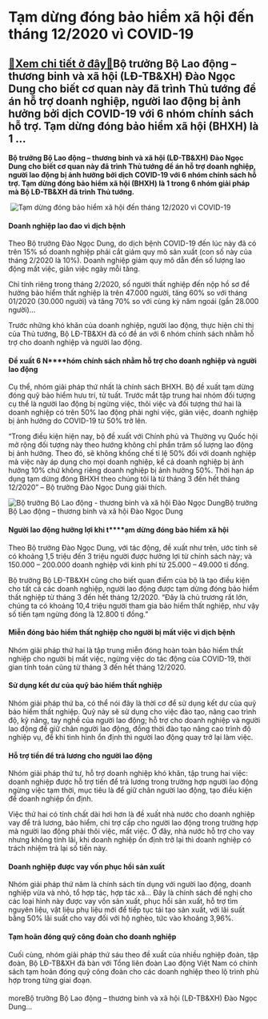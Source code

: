 Tạm dừng đóng bảo hiểm xã hội đến tháng 12/2020 vì COVID-19
===========================================================

[:gift:Xem chi tiết ở đây:gift:](https://hddtvn.com/tam-dung-dong-bao-hiem-xa-hoi-den-thang-12-2020-vi-covid-19/)Bộ trưởng Bộ Lao động – thương binh và xã hội (LĐ-TB&XH) Đào Ngọc Dung cho biết cơ quan này đã trình Thủ tướng đề án hỗ trợ doanh nghiệp, người lao động bị ảnh hưởng bởi dịch COVID-19 với 6 nhóm chính sách hỗ trợ. Tạm dừng đóng bảo hiểm xã hội (BHXH) là 1 …
-----------------------------------------------------------------------------------------------------------------------------------------------------------------------------------------------------------------------------------------------------------------

**Bộ trưởng Bộ Lao động – thương binh và xã hội (LĐ-TB&XH) Đào Ngọc Dung cho biết cơ quan này đã trình Thủ tướng đề án hỗ trợ doanh nghiệp, người lao động bị ảnh hưởng bởi dịch COVID-19 với 6 nhóm chính sách hỗ trợ. Tạm dừng đóng bảo hiểm xã hội (BHXH) là 1 trong 6 nhóm giải pháp mà Bộ LĐ-TB&XH đã trình Thủ tướng.**


 ![Tạm dừng đóng bảo hiểm xã hội đến tháng 12/2020 vì COVID-19](https://hddtvn.com/wp-content/uploads/2021/01/unnamed-12.jpg "Tạm dừng đóng bảo hiểm xã hội đến tháng 12/2020 vì COVID-19")


#### **Doanh nghiệp lao đao vì dịch bệnh**


Theo Bộ trưởng Đào Ngọc Dung, do dịch bệnh COVID-19 đến lúc này đã có trên 15% số doanh nghiệp phải cắt giảm quy mô sản xuất (con số này của tháng 2/2020 là 10%). Doanh nghiệp giảm quy mô dẫn đến số lượng lao động mất việc, giãn việc ngày mỗi tăng.


Chỉ tính riêng trong tháng 2/2020, số người thất nghiệp đến nộp hồ sơ để hưởng bảo hiểm thất nghiệp là trên 47.000 người, tăng 60% so với tháng 01/2020 (30.000 người) và tăng 70% so với cùng kỳ năm ngoái (gần 28.000 người)…


Trước những khó khăn của doanh nghiệp, người lao động, thực hiện chỉ thị của Thủ tướng, Bộ LĐ-TB&XH đã có đề án với 6 nhóm chính sách nhằm hỗ trợ cho doanh nghiệp và người lao động.


#### **Đề xuất** **6** **N****hóm chính sách nhằm hỗ trợ cho doanh nghiệp và người lao động**


Cụ thể, nhóm giải pháp thứ nhất là chính sách BHXH. Bộ đề xuất tạm dừng đóng quỹ bảo hiểm hưu trí, tử tuất. Trước mắt tập trung hai nhóm đối tượng cụ thể là người lao động bị ngừng việc, thôi việc và đối tượng thứ hai là doanh nghiệp có trên 50% lao động phải nghỉ việc, giãn việc, doanh nghiệp bị ảnh hưởng do COVID-19 từ 50% trở lên.


“Trong điều kiện hiện nay, bộ đề xuất với Chính phủ và Thường vụ Quốc hội mở rộng đối tượng này theo hướng không chỉ phần trăm số lượng lao động bị ảnh hưởng. Theo đó, sẽ không khống chế tỉ lệ 50% đối với doanh nghiệp mà việc này áp dụng cho mọi doanh nghiệp, kể cả doanh nghiệp bị ảnh hưởng 10% chứ không riêng doanh nghiệp bị ảnh hưởng 50%. Thời hạn áp dụng tạm dừng đóng BHXH theo chúng tôi là từ tháng 3 đến hết tháng 12/2020” – Bộ trưởng Đào Ngọc Dung giải thích.


![Bộ trưởng Bộ Lao động - thương binh và xã hội Đào Ngọc Dung](https://hddtvn.com/wp-content/uploads/2021/01/dao-ngoc-dung-1441.jpg "Bộ trưởng Bộ Lao động - thương binh và xã hội Đào Ngọc Dung")Bộ trưởng Bộ Lao động – thương binh và xã hội Đào Ngọc Dung
#### **Người lao động hưởng lợi khi t****ạm dừng đóng bảo hiểm xã hội**


Theo Bộ trưởng Đào Ngọc Dung, với tác động, đề xuất như trên, ước tính sẽ có khoảng 1,5 triệu đến 3 triệu người được hưởng lợi từ chính sách này; và 150.000 – 200.000 doanh nghiệp với kinh phí từ 25.000 – 49.000 tỉ đồng.


Bộ trưởng Bộ LĐ-TB&XH cũng cho biết quan điểm của bộ là tạo điều kiện cho tất cả các doanh nghiệp, người lao động được tạm dừng đóng bảo hiểm thất nghiệp từ tháng 3 đến hết tháng 12/2020. “Đây là chủ trương rất lớn, chúng ta có khoảng 10,4 triệu người tham gia bảo hiểm thất nghiệp, như vậy số tiền tạm ngừng đóng là 12.800 tỉ đồng.”


#### **Miễn đóng bảo hiểm thất nghiệp cho người bị mất việc vì dịch bệnh**


Nhóm giải pháp thứ hai là tập trung miễn đóng hoàn toàn bảo hiểm thất nghiệp cho người bị mất việc, ngừng việc do tác động của COVID-19, thời gian tính toán cũng từ tháng 3 đến hết tháng 12/2020.


#### **Sử dụng kết dư của quỹ bảo hiểm thất nghiệp**


Nhóm giải pháp thứ ba, có thể nói đây là thời cơ để sử dụng kết dư của quỹ bảo hiểm thất nghiệp. Quỹ này sẽ sử dụng cho việc đào tạo, nâng cao trình độ, kỹ năng, tay nghề của người lao động; hỗ trợ cho doanh nghiệp và người lao động để giữ chân người lao động, đồng thời đào tạo nâng cao trình độ nghiệp vụ, để khi tình hình ổn định thì người lao động quay trở lại làm việc.


#### **Hỗ trợ tiền để trả lương cho người lao động**


Nhóm giải pháp thứ tư, hỗ trợ doanh nghiệp khó khăn, tập trung hai việc: doanh nghiệp được hỗ trợ tiền để trả lương trong trường hợp người lao động ngừng việc tạm thời, mục tiêu là để giữ chân người lao động, tạo điều kiện để doanh nghiệp ổn định.


Việc thứ hai có tính chất dài hơi hơn là đề xuất nhà nước cho doanh nghiệp vay để trả lương, bảo hiểm, chi trợ cấp cho người lao động trong trường hợp mà người lao động phải thôi việc, mất việc. Ở đây, nhà nước hỗ trợ cho vay nhưng không tính lãi, khi doanh nghiệp ổn định trở lại thì doanh nghiệp có trách nhiệm trả lại số tiền này.


#### **Doanh nghiệp được vay vốn phục hồi sản xuất**


Nhóm giải pháp thứ năm là chính sách tín dụng với người lao động, doanh nghiệp vừa và nhỏ, tổ hợp tác, hợp tác xã… Đây là chính sách đề nghị cho các loại hình này được vay vốn sản xuất, phục hồi sản xuất, hỗ trợ tìm nguyên liệu, vật liệu phụ liệu mới để tiếp tục tái tạo sản xuất, với lãi suất bằng 50% lãi suất cho vay đối với hộ nghèo, tức vào khoảng 3,96%.


#### **Tạm hoãn đóng quỹ công đoàn cho doanh nghiệp**


Cuối cùng, nhóm giải pháp thứ sáu theo đề xuất của nhiều nghiệp đoàn, tập đoàn, Bộ LĐ-TB&XH đã bàn với Tổng liên đoàn Lao động Việt Nam có chính sách tạm hoãn đóng quỹ công đoàn cho các doanh nghiệp theo lộ trình phù hợp trong từng giai đoạn.


#### 


moreBộ trưởng Bộ Lao động – thương binh và xã hội (LĐ-TB&XH) Đào Ngọc Dung…

